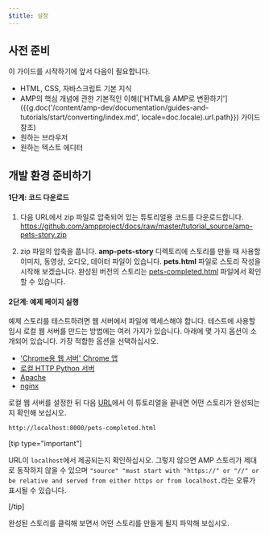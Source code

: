 ```yaml
---
$title: 설정
---
```


## 사전 준비

이 가이드를 시작하기에 앞서 다음이 필요합니다.

- HTML, CSS, 자바스크립트 기본 지식
- AMP의 핵심 개념에 관한 기본적인 이해(['HTML을 AMP로 변환하기']({{g.doc('/content/amp-dev/documentation/guides-and-tutorials/start/converting/index.md', locale=doc.locale).url.path}}) 가이드 참조)
- 원하는 브라우저
- 원하는 텍스트 에디터

## 개발 환경 준비하기

#### 1단계: 코드 다운로드

1. 다음 URL에서 zip 파일로 압축되어 있는 튜토리얼용 코드를 다운로드합니다. <a href="https://github.com/ampproject/docs/raw/master/tutorial_source/amp-pets-story.zip">https://github.com/ampproject/docs/raw/master/tutorial_source/amp-pets-story.zip</a>

2. zip 파일의 압축을 풉니다. **amp-pets-story** 디렉토리에 스토리를 만들 때 사용할 이미지, 동영상, 오디오, 데이터 파일이 있습니다. **pets.html** 파일로 스토리 작성을 시작해 보겠습니다. 완성된 버전의 스토리는 [pets-completed.html](https://github.com/ampproject/docs/blob/master/tutorial_source/amp-pets-story/pets-completed.html) 파일에서 확인할 수 있습니다.

#### 2단계: 예제 페이지 실행

예제 스토리를 테스트하려면 웹 서버에서 파일에 액세스해야 합니다. 테스트에 사용할 임시 로컬 웹 서버를 만드는 방법에는 여러 가지가 있습니다.  아래에 몇 가지 옵션이 소개되어 있습니다. 가장 적합한 옵션을 선택하십시오.

- ['Chrome용 웹 서버' Chrome 앱](https://chrome.google.com/webstore/detail/web-server-for-chrome/ofhbbkphhbklhfoeikjpcbhemlocgigb)
- [로컬 HTTP Python 서버](https://developer.mozilla.org/en-US/docs/Learn/Common_questions/set_up_a_local_testing_server#Running_a_simple_local_HTTP_server)
- [Apache](https://httpd.apache.org/docs/2.4/getting-started.html)
- [nginx](http://nginx.org/)

로컬 웹 서버를 설정한 뒤 다음 <a href="http://localhost:8000/pets-completed.html">URL</a>에서 이 튜토리얼을 끝내면 어떤 스토리가 완성되는지 확인해 보십시오.

```html
http://localhost:8000/pets-completed.html
```

[tip type="important"]

URL이 `localhost`에서 제공되는지 확인하십시오. 그렇지 않으면 AMP 스토리가 제대로 동작하지 않을 수 있으며 `"source" "must start with "https://" or "//" or be relative and served from either https or from localhost.`라는 오류가 표시될 수 있습니다.

[/tip]

완성된 스토리를 클릭해 보면서 어떤 스토리를 만들게 될지 파악해 보십시오.

